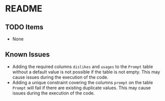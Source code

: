 # README

## TODO Items
- None

## Known Issues
- Adding the required columns `dislikes` and `usages` to the `Prompt` table without a default value is not possible if the table is not empty. This may cause issues during the execution of the code.
- Adding a unique constraint covering the columns `prompt` on the table `Prompt` will fail if there are existing duplicate values. This may cause issues during the execution of the code.